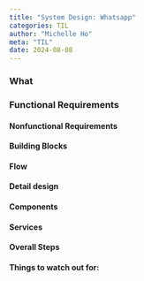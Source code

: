 ```yaml
---
title: "System Design: Whatsapp"
categories: TIL
author: "Michelle Ho"
meta: "TIL"
date: 2024-08-08
---
```


### What

### Functional Requirements


#### Nonfunctional Requirements


  
#### Building Blocks


#### Flow

#### Detail design
#### Components


#### Services

#### Overall Steps


#### Things to watch out for:
